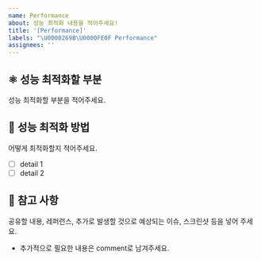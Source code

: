 ```yaml
---
name: Performance
about: 성능 최적화 내용을 적어주세요!
title: '[Performance]'
labels: "\U0000269B\U0000FE0F Performance"
assignees: ''
---
```


## ⚛️ 성능 최적화할 부분

성능 최적화할 부분을 적어주세요.

## 🍒 성능 최적화 방법

어떻게 최적화할지 적어주세요.

- [ ] detail 1
- [ ] detail 2

## 📖 참고 사항

공유할 내용, 레퍼런스, 추가로 발생할 것으로 예상되는 이슈, 스크린샷 등을 넣어 주세요.

- 추가적으로 필요한 내용은 comment로 남겨주세요.
